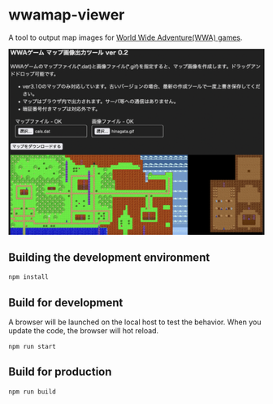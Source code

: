# wwamap-viewer
A tool to output map images for [World Wide Adventure(WWA) games](https://wwajp.com/top.html).

![Preview i](docs/preview.png)

## Building the development environment
```bash
npm install
```

## Build for development
A browser will be launched on the local host to test the behavior. When you update the code, the browser will hot reload.

```bash
npm run start
```

## Build for production
```bash
npm run build
```

